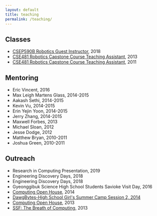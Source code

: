 ```yaml
---
layout: default
title: teaching
permalink: /teaching/
---
```


## Classes

* [CSEP590B Robotics Guest Instructor](https://courses.cs.washington.edu/courses/csep590b/18sp/), 2018
* [CSE481 Robotics Capstone Course Teaching Assistant](http://courses.cs.washington.edu/courses/cse481c/13au/), 2013
* [CSE481 Robotics Capstone Course Teaching Assistant](http://courses.cs.washington.edu/courses/cse481c/11au/), 2011

## Mentoring

* Eric Vincent, 2016
* Max Leigh Martens Glass, 2014-2015
* Aakash Sethi, 2014-2015
* Kevin Vu, 2014-2015
* Erin Yejin Yoon, 2014-2015
* Jerry Zhang, 2014-2015
* Maxwell Forbes, 2013
* Michael Sloan, 2012
* Jesse Dodge, 2012
* Matthew Bryan, 2010-2011
* Joshua Green, 2010-2011

## Outreach

* Research in Computing Presentation, 2019
* Engineering Discovery Days, 2018
* Engineering Discovery Days, 2018
* Gyeonggibuk Science High School Students Savioke Visit Day, 2016
* [Computing Open House](https://www.facebook.com/media/set/?set=a.937550346273223.1073741871.416582038370059), 2014
* [DawgBytes-High School Girl's Summer Camp Session 2, 2014](https://www.facebook.com/media/set/?set=a.631276730233921.1073741834.416582038370059)
* [Computing Open House](https://www.facebook.com/media/set/?set=a.726019964092930.1073741852.416582038370059&type=1), 2013
* [SSF: The Breath of Computing](https://www.facebook.com/media/set/?set=a.631276730233921.1073741834.416582038370059&type=3), 2013
